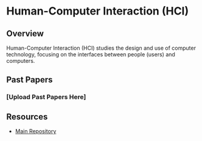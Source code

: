 # Human-Computer Interaction (HCI)

## Overview

Human-Computer Interaction (HCI) studies the design and use of computer technology, focusing on the interfaces between people (users) and computers.

## Past Papers

### [Upload Past Papers Here]



## Resources

- [Main Repository](https://github.com/waleedsid/COMSATS-University-Abbottabad-Past-Papers)
